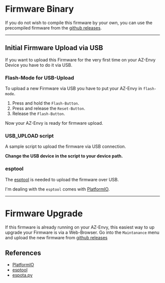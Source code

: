 # Firmware Binary
If you do not wish to compile this firmware by your own, you can use the
precompiled firmware from the [github releases](https://github.com/thorsten-l/ESP8266-AZ-Envy/releases).

---

## Initial Firmware Upload via USB

If you want to upload this Firmware for the very first time on your AZ-Envy Device you have to do it via USB.

### Flash-Mode for USB-Upload
To upload a new Firmware via USB you have to put your AZ-Envy in `flash-mode`.

1. Press and hold the `Flash-Button`.
2. Press and release the `Reset-Button`.
3. Release the `Flash-Button`.

Now your AZ-Envy is ready for firmware upload.

### USB_UPLOAD script
A sample script to upload the firmware via USB connection.

**Change the USB device in the script
to your device path.**

### esptool
The [esptool](https://github.com/espressif/esptool) is needed to upload the firmware over USB.

I'm dealing with the `esptool` comes with [PlatformIO](https://platformio.org/).

---

# Firmware Upgrade

If this firmware is already running on your AZ-Envy, this easiest way to up upgrade your Firmware is via a Web-Browser. Go into the `Maintanance` menu and upload the new firmware from [github releases](https://github.com/thorsten-l/ESP8266-AZ-Envy/releases)

## References
- [PlatformIO](https://platformio.org/)
- [esptool](https://github.com/espressif/esptool)
- [espota.py](https://github.com/esp8266/Arduino/blob/master/tools/espota.py)
